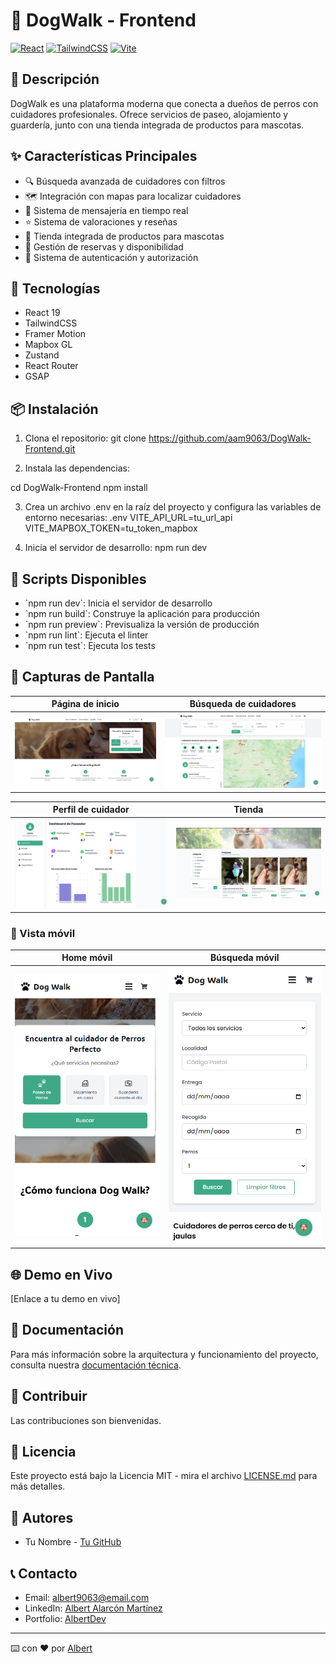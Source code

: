 # 🐾 DogWalk - Frontend

[![React](https://img.shields.io/badge/React-19.0.0-blue.svg)](https://reactjs.org/)
[![TailwindCSS](https://img.shields.io/badge/TailwindCSS-3.x-38B2AC.svg)](https://tailwindcss.com/)
[![Vite](https://img.shields.io/badge/Vite-Latest-646CFF.svg)](https://vitejs.dev/)

## 📝 Descripción

DogWalk es una plataforma moderna que conecta a dueños de perros con cuidadores profesionales. Ofrece servicios de paseo, alojamiento y guardería, junto con una tienda integrada de productos para mascotas.

## ✨ Características Principales

- 🔍 Búsqueda avanzada de cuidadores con filtros
- 🗺️ Integración con mapas para localizar cuidadores
- 💬 Sistema de mensajería en tiempo real
- ⭐ Sistema de valoraciones y reseñas
- 🛒 Tienda integrada de productos para mascotas
- 📅 Gestión de reservas y disponibilidad
- 🔐 Sistema de autenticación y autorización

## 🚀 Tecnologías

- React 19
- TailwindCSS
- Framer Motion
- Mapbox GL
- Zustand
- React Router
- GSAP

## 📦 Instalación

1. Clona el repositorio:
git clone https://github.com/aam9063/DogWalk-Frontend.git

2. Instala las dependencias:

cd DogWalk-Frontend
npm install

3. Crea un archivo .env en la raíz del proyecto y configura las variables de entorno necesarias:
.env
VITE_API_URL=tu_url_api
VITE_MAPBOX_TOKEN=tu_token_mapbox

4. Inicia el servidor de desarrollo:
npm run dev

## 🔧 Scripts Disponibles

- \`npm run dev\`: Inicia el servidor de desarrollo
- \`npm run build\`: Construye la aplicación para producción
- \`npm run preview\`: Previsualiza la versión de producción
- \`npm run lint\`: Ejecuta el linter
- \`npm run test\`: Ejecuta los tests

## 📱 Capturas de Pantalla

| Página de inicio | Búsqueda de cuidadores |
|-----------------|------------------------|
| ![Home](./public/screenshots/home.png) | ![Search](./public/screenshots/search.png) |

| Perfil de cuidador | Tienda |
|-------------------|--------|
| ![Profile](./public/screenshots/profile.png) | ![Shop](./public/screenshots/shop.png) |

### 📱 Vista móvil

| Home móvil | Búsqueda móvil |
|------------|----------------|
| ![Mobile Home](./public/screenshots/mobile-home.png) | ![Mobile Search](./public/screenshots/mobile-search.png) |

## 🌐 Demo en Vivo

[Enlace a tu demo en vivo]

## 📄 Documentación

Para más información sobre la arquitectura y funcionamiento del proyecto, consulta nuestra [documentación técnica](link-a-tu-documentacion).

## 🤝 Contribuir

Las contribuciones son bienvenidas. 

## 📝 Licencia

Este proyecto está bajo la Licencia MIT - mira el archivo [LICENSE.md](LICENSE.md) para más detalles.

## 👥 Autores

- Tu Nombre - [Tu GitHub](https://github.com/tu-usuario)



## 📞 Contacto

- Email: albert9063@email.com
- LinkedIn: [Albert Alarcón Martínez](www.linkedin.com/in/albert-alarcón-martínez-04044a51)
- Portfolio: [AlbertDev](https://codewithalbert.netlify.app/)

---
⌨️ con ❤️ por [Albert](https://github.com/aam9063)
